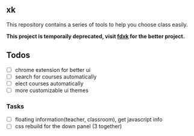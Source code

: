 



## xk

This repository contains a series of tools to help you choose class easily.

**This project is temporaily deprecated, visit [fdxk](fdxk.info) for the better project.** 

## Todos

- [ ] chrome extension for better ui
- [ ] search for courses automatically
- [ ] elect courses automatically
- [ ] more customizable ui themes
 
### Tasks

- [ ] floating information(teacher, classroom), get javascript info
- [ ] css rebuild for the down panel (3 together)
